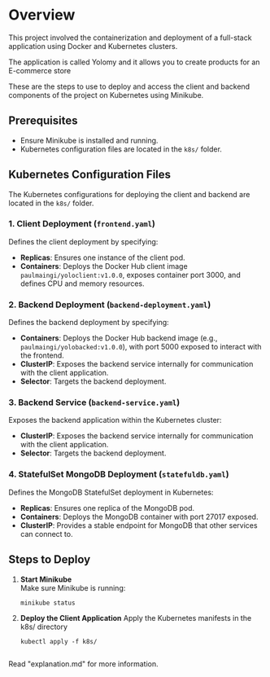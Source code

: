 # Overview
This project involved the containerization and deployment of a full-stack application using Docker and Kubernetes clusters.

The application is called Yolomy and it allows you to create products for an E-commerce store

These are the steps to use to deploy and access the client and backend components of the project on Kubernetes using Minikube.

## Prerequisites
- Ensure Minikube is installed and running.
- Kubernetes configuration files are located in the `k8s/` folder.

## Kubernetes Configuration Files

The Kubernetes configurations for deploying the client and backend are located in the `k8s/` folder.

### 1. Client Deployment (`frontend.yaml`)
Defines the client deployment by specifying:
- **Replicas**: Ensures one instance of the client pod.
- **Containers**: Deploys the Docker Hub client image `paulmaingi/yoloclient:v1.0.0`, exposes container port 3000, and defines CPU and memory resources.

### 2. Backend Deployment (`backend-deployment.yaml`)
Defines the backend deployment by specifying:
- **Containers**: Deploys the Docker Hub backend image (e.g., `paulmaingi/yolobacked:v1.0.0`), with port 5000 exposed to interact with the frontend.
- **ClusterIP**: Exposes the backend service internally for communication with the client application.
- **Selector**: Targets the backend deployment.

### 3. Backend Service (`backend-service.yaml`)
Exposes the backend application within the Kubernetes cluster:
- **ClusterIP**: Exposes the backend service internally for communication with the client application.
- **Selector**: Targets the backend deployment.

### 4. StatefulSet MongoDB Deployment (`statefuldb.yaml`)
Defines the MongoDB StatefulSet deployment in Kubernetes:
- **Replicas**: Ensures one replica of the MongoDB pod.
- **Containers**: Deploys the MongoDB container with port 27017 exposed.
- **ClusterIP**: Provides a stable endpoint for MongoDB that other services can connect to.

## Steps to Deploy

1. **Start Minikube**  
   Make sure Minikube is running:
   ```
   minikube status

2. **Deploy the Client Application**
   Apply the Kubernetes manifests in the k8s/ directory

   ```
   kubectl apply -f k8s/


Read "explanation.md" for more information.
